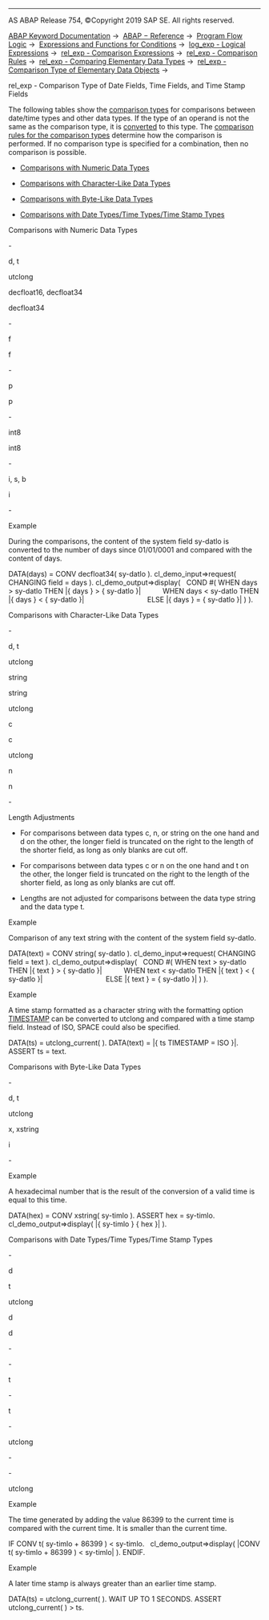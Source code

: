   

* * *

AS ABAP Release 754, ©Copyright 2019 SAP SE. All rights reserved.

[ABAP Keyword Documentation](https://help.sap.com/doc/abapdocu_754_index_htm/7.54/en-US/abenabap.htm) →  [ABAP − Reference](https://help.sap.com/doc/abapdocu_754_index_htm/7.54/en-US/abenabap_reference.htm) →  [Program Flow Logic](https://help.sap.com/doc/abapdocu_754_index_htm/7.54/en-US/abenabap_flow_logic.htm) →  [Expressions and Functions for Conditions](https://help.sap.com/doc/abapdocu_754_index_htm/7.54/en-US/abenlogical_expr_func.htm) →  [log\_exp - Logical Expressions](https://help.sap.com/doc/abapdocu_754_index_htm/7.54/en-US/abenlogexp.htm) →  [rel\_exp - Comparison Expressions](https://help.sap.com/doc/abapdocu_754_index_htm/7.54/en-US/abenlogexp_comp.htm) →  [rel\_exp - Comparison Rules](https://help.sap.com/doc/abapdocu_754_index_htm/7.54/en-US/abenlogexp_rules.htm) →  [rel\_exp - Comparing Elementary Data Types](https://help.sap.com/doc/abapdocu_754_index_htm/7.54/en-US/abenlogexp_rules_operands.htm) →  [rel\_exp - Comparison Type of Elementary Data Objects](https://help.sap.com/doc/abapdocu_754_index_htm/7.54/en-US/abenlogexp_rules_operands_dobj.htm) → 

rel\_exp - Comparison Type of Date Fields, Time Fields, and Time Stamp Fields

The following tables show the [comparison types](https://help.sap.com/doc/abapdocu_754_index_htm/7.54/en-US/abencomparison_type_glosry.htm "Glossary Entry") for comparisons between date/time types and other data types. If the type of an operand is not the same as the comparison type, it is [converted](https://help.sap.com/doc/abapdocu_754_index_htm/7.54/en-US/abenconversion_elementary.htm) to this type. The [comparison rules for the comparison types](https://help.sap.com/doc/abapdocu_754_index_htm/7.54/en-US/abencomparison_type.htm) determine how the comparison is performed. If no comparison type is specified for a combination, then no comparison is possible.

-   [Comparisons with Numeric Data Types](#@@ITOC@@ABENLOGEXP_DATE_TIME_1)

-   [Comparisons with Character-Like Data Types](#@@ITOC@@ABENLOGEXP_DATE_TIME_2)

-   [Comparisons with Byte-Like Data Types](#@@ITOC@@ABENLOGEXP_DATE_TIME_3)

-   [Comparisons with Date Types/Time Types/Time Stamp Types](#@@ITOC@@ABENLOGEXP_DATE_TIME_4)

Comparisons with Numeric Data Types

\-

d, t

utclong

decfloat16, decfloat34

decfloat34

\-

f

f

\-

p

p

\-

int8

int8

\-

i, s, b

i

\-

Example

During the comparisons, the content of the system field sy-datlo is converted to the number of days since 01/01/0001 and compared with the content of days.

DATA(days) = CONV decfloat34( sy-datlo ).
cl\_demo\_input=>request( CHANGING field = days ).
cl\_demo\_output=>display(
  COND #( WHEN days > sy-datlo THEN |{ days } > { sy-datlo }|
          WHEN days < sy-datlo THEN |{ days } < { sy-datlo }|
                               ELSE |{ days } = { sy-datlo }| ) ).

Comparisons with Character-Like Data Types

\-

d, t

utclong

string

string

utclong

c

c

utclong

n

n

\-

Length Adjustments

-   For comparisons between data types c, n, or string on the one hand and d on the other, the longer field is truncated on the right to the length of the shorter field, as long as only blanks are cut off.

-   For comparisons between data types c or n on the one hand and t on the other, the longer field is truncated on the right to the length of the shorter field, as long as only blanks are cut off.

-   Lengths are not adjusted for comparisons between the data type string and the data type t.

Example

Comparison of any text string with the content of the system field sy-datlo.

DATA(text) = CONV string( sy-datlo ).
cl\_demo\_input=>request( CHANGING field = text ).
cl\_demo\_output=>display(
  COND #( WHEN text > sy-datlo THEN |{ text } > { sy-datlo }|
          WHEN text < sy-datlo THEN |{ text } < { sy-datlo }|
                               ELSE |{ text } = { sy-datlo }| ) ).

Example

A time stamp formatted as a character string with the formatting option [TIMESTAMP](https://help.sap.com/doc/abapdocu_754_index_htm/7.54/en-US/abapcompute_string_format_options.htm) can be converted to utclong and compared with a time stamp field. Instead of ISO, SPACE could also be specified.

DATA(ts) = utclong\_current( ).
DATA(text) = |{ ts TIMESTAMP = ISO }|.
ASSERT ts = text.

Comparisons with Byte-Like Data Types

\-

d, t

utclong

x, xstring

i

\-

Example

A hexadecimal number that is the result of the conversion of a valid time is equal to this time.

DATA(hex) = CONV xstring( sy-timlo ).
ASSERT hex = sy-timlo.
cl\_demo\_output=>display( |{ sy-timlo } { hex }| ).

Comparisons with Date Types/Time Types/Time Stamp Types

\-

d

t

utclong

d

d

\-

\-

t

\-

t

\-

utclong

\-

\-

utclong

Example

The time generated by adding the value 86399 to the current time is compared with the current time. It is smaller than the current time.

IF CONV t( sy-timlo + 86399 ) < sy-timlo.
  cl\_demo\_output=>display( |CONV t( sy-timlo + 86399 ) < sy-timlo| ).
ENDIF.

Example

A later time stamp is always greater than an earlier time stamp.

DATA(ts) = utclong\_current( ).
WAIT UP TO 1 SECONDS.
ASSERT utclong\_current( ) > ts.